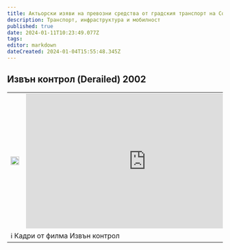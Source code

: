 ```yaml
---
title: Актьорски изяви на превозни средства от градския транспорт на София
description: Транспорт, инфраструктура и мобилност
published: true
date: 2024-01-11T10:23:49.077Z
tags: 
editor: markdown
dateCreated: 2024-01-04T15:55:48.345Z
---
```



## Извън контрол (Derailed) 2002
<!--следващ пост--> 
<div class="table-responsive"><table style="width:100%"><tr>
<td><img src="https://lh3.google.com/u/0/d/1HODaAUqqxFQOjCWzaZPYVuvsTEYXavts" width="100%"></td>
<td><center><iframe width="560" height="315" src="https://www.youtube.com/embed/xyuFS6HBY3s" title="YouTube video player" frameborder="0" allow="accelerometer; autoplay; clipboard-write; encrypted-media; gyroscope; picture-in-picture; web-share" allowfullscreen></iframe></center></td></tr>
  <td colspan=2 >ℹ️ Кадри от филма Извън контрол</td></table></div>
  
  
 
  
  
